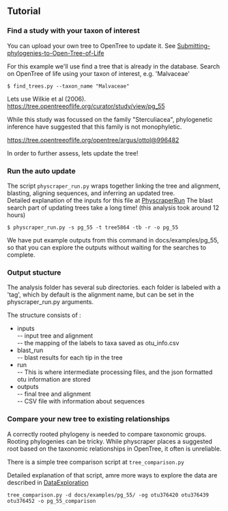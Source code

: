 ## Tutorial

### Find a study with your taxon of interest


You can upload your own tree to OpenTree to update it.
See [Submitting-phylogenies-to-Open-Tree-of-Life](https://github.com/OpenTreeOfLife/opentree/wiki/Submitting-phylogenies-to-Open-Tree-of-Life)


For this example we'll use find a tree that is already in the database.
Search on OpenTree of life using your taxon of interest, e.g. 'Malvaceae'

    $ find_trees.py --taxon_name "Malvaceae"


Lets use Wilkie et al (2006). https://tree.opentreeoflife.org/curator/study/view/pg_55

While this study was focussed on the family "Sterculiacea", 
phylogenetic inference have suggested that this family is not monophyletic.

https://tree.opentreeoflife.org/opentree/argus/ottol@996482

In order to further assess, lets update the tree!


### Run the auto update


The script `physcraper_run.py` wraps together linking the tree and alignment, blasting, aligning sequences, and inferring an updated tree.  
Detailed explanation of the inputs for this file at [PhyscraperRun](./PhyscraperRun.md)
The blast search part of updating trees take a long time! (this analysis took around 12 hours)


    $ physcraper_run.py -s pg_55 -t tree5864 -tb -r -o pg_55


We have put example outputs from this command in docs/examples/pg_55, so that you can explore the outputs without waiting for the searches to complete.

### Output stucture

The analysis folder has several sub directories.
each folder is labeled with a 'tag', which by default is the alignment name, but can be set in the physcraper_run.py arguments.

The structure consists of :

-  inputs  
        -- input tree and alignment  
        -- the mapping of the labels to taxa saved as otu_info.csv
-  blast_run  
    -- blast results for each tip in the tree
-  run  
   -- This is where intermediate processing files, and the json formatted otu information are stored
- outputs  
   -- final tree and alignment  
   -- CSV file with information about sequences




### Compare your new tree to existing relationships

A correctly rooted phylogeny is needed to compare taxonomic groups.
Rooting phylogenies can be tricky. While physcraper places a suggested root based on the taxonomic relationships in OpenTree, it often is unreliable.

There is a simple tree comparison script at `tree_comparison.py`

Detailed explanation of that script, amre more ways to explore the data are described in [DataExploration](./DataExploration.md) 


    tree_comparison.py -d docs/examples/pg_55/ -og otu376420 otu376439 otu376452 -o pg_55_comparison
